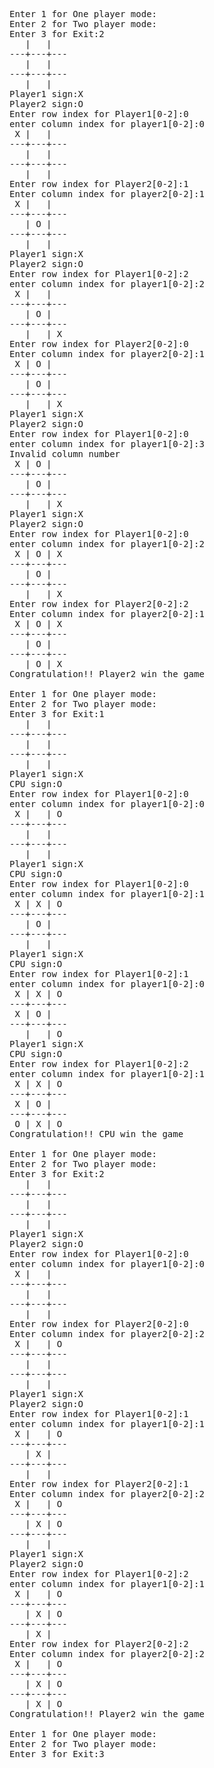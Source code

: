<pre>
Enter 1 for One player mode:  
Enter 2 for Two player mode:  
Enter 3 for Exit:2  
   |   |        
---+---+---  
   |   |      
---+---+---  
   |   |      
Player1 sign:X  
Player2 sign:O  
Enter row index for Player1[0-2]:0  
enter column index for player1[0-2]:0  
 X |   |  
---+---+---
   |   |  
---+---+---
   |   |  
Enter row index for Player2[0-2]:1
Enter column index for player2[0-2]:1
 X |   |  
---+---+---
   | O |  
---+---+---
   |   |  
Player1 sign:X
Player2 sign:O
Enter row index for Player1[0-2]:2
enter column index for player1[0-2]:2
 X |   |  
---+---+---
   | O |  
---+---+---
   |   | X
Enter row index for Player2[0-2]:0
Enter column index for player2[0-2]:1
 X | O |  
---+---+---
   | O |  
---+---+---
   |   | X
Player1 sign:X
Player2 sign:O
Enter row index for Player1[0-2]:0
enter column index for player1[0-2]:3
Invalid column number
 X | O |  
---+---+---
   | O |  
---+---+---
   |   | X
Player1 sign:X
Player2 sign:O
Enter row index for Player1[0-2]:0
enter column index for player1[0-2]:2
 X | O | X
---+---+---
   | O |  
---+---+---
   |   | X
Enter row index for Player2[0-2]:2
Enter column index for player2[0-2]:1
 X | O | X
---+---+---
   | O |  
---+---+---
   | O | X
Congratulation!! Player2 win the game

Enter 1 for One player mode:
Enter 2 for Two player mode:
Enter 3 for Exit:1
   |   |  
---+---+---
   |   |  
---+---+---
   |   |  
Player1 sign:X
CPU sign:O
Enter row index for Player1[0-2]:0
enter column index for player1[0-2]:0
 X |   | O
---+---+---
   |   |  
---+---+---
   |   |  
Player1 sign:X
CPU sign:O
Enter row index for Player1[0-2]:0
enter column index for player1[0-2]:1
 X | X | O
---+---+---
   | O |  
---+---+---
   |   |  
Player1 sign:X
CPU sign:O
Enter row index for Player1[0-2]:1
enter column index for player1[0-2]:0
 X | X | O
---+---+---
 X | O |  
---+---+---
   |   | O
Player1 sign:X
CPU sign:O
Enter row index for Player1[0-2]:2
enter column index for player1[0-2]:1
 X | X | O
---+---+---
 X | O |  
---+---+---
 O | X | O
Congratulation!! CPU win the game

Enter 1 for One player mode:
Enter 2 for Two player mode:
Enter 3 for Exit:2
   |   |  
---+---+---
   |   |  
---+---+---
   |   |  
Player1 sign:X
Player2 sign:O
Enter row index for Player1[0-2]:0
enter column index for player1[0-2]:0
 X |   |  
---+---+---
   |   |  
---+---+---
   |   |  
Enter row index for Player2[0-2]:0
Enter column index for player2[0-2]:2
 X |   | O
---+---+---
   |   |  
---+---+---
   |   |  
Player1 sign:X
Player2 sign:O
Enter row index for Player1[0-2]:1
enter column index for player1[0-2]:1
 X |   | O
---+---+---
   | X |  
---+---+---
   |   |  
Enter row index for Player2[0-2]:1
Enter column index for player2[0-2]:2
 X |   | O
---+---+---
   | X | O
---+---+---
   |   |  
Player1 sign:X
Player2 sign:O
Enter row index for Player1[0-2]:2
enter column index for player1[0-2]:1
 X |   | O
---+---+---
   | X | O
---+---+---
   | X |  
Enter row index for Player2[0-2]:2
Enter column index for player2[0-2]:2
 X |   | O
---+---+---
   | X | O
---+---+---
   | X | O
Congratulation!! Player2 win the game

Enter 1 for One player mode:
Enter 2 for Two player mode:
Enter 3 for Exit:3
</pre>